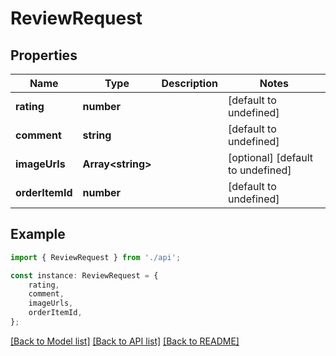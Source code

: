# ReviewRequest


## Properties

Name | Type | Description | Notes
------------ | ------------- | ------------- | -------------
**rating** | **number** |  | [default to undefined]
**comment** | **string** |  | [default to undefined]
**imageUrls** | **Array&lt;string&gt;** |  | [optional] [default to undefined]
**orderItemId** | **number** |  | [default to undefined]

## Example

```typescript
import { ReviewRequest } from './api';

const instance: ReviewRequest = {
    rating,
    comment,
    imageUrls,
    orderItemId,
};
```

[[Back to Model list]](../README.md#documentation-for-models) [[Back to API list]](../README.md#documentation-for-api-endpoints) [[Back to README]](../README.md)

